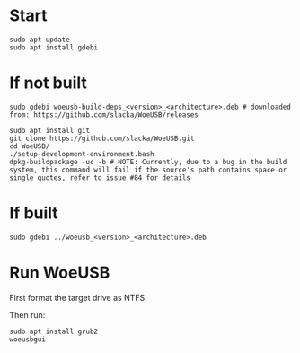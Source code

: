 # Start

```
sudo apt update
sudo apt install gdebi
```


# If not built

```
sudo gdebi woeusb-build-deps_<version>_<architecture>.deb # downloaded from: https://github.com/slacka/WoeUSB/releases

sudo apt install git
git clone https://github.com/slacka/WoeUSB.git
cd WoeUSB/
./setup-development-environment.bash
dpkg-buildpackage -uc -b # NOTE: Currently, due to a bug in the build system, this command will fail if the source's path contains space or single quotes, refer to issue #84 for details
```


# If built

```
sudo gdebi ../woeusb_<version>_<architecture>.deb
```


# Run WoeUSB

First format the target drive as NTFS.

Then run:

```
sudo apt install grub2
woeusbgui
```
